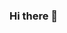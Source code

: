 ### Hi there 👋

<!--
**ParsaFiroozi/ParsaFiroozi** is a ✨ _special_ ✨ repository because its `README.md` (this file) appears on your GitHub profile.

🔭 I’m currently working on something cool
🌱 I’m currently learning Node.js
⚡ Fun fact: I'm a Gamer, K-POP
👯 Discord : -its'Hadi.Az'#1405
